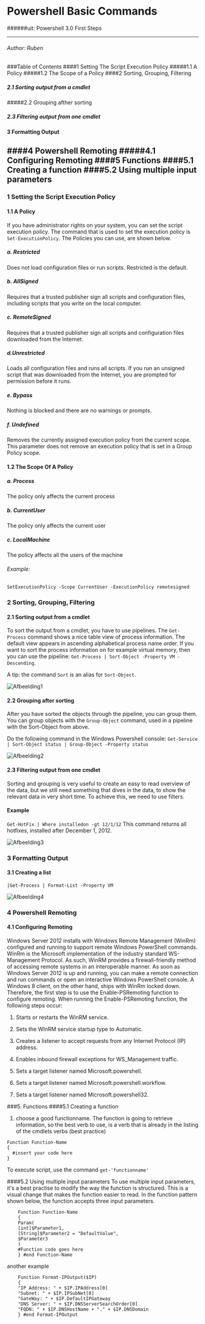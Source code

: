 # Powershell Basic Commands
######uit: Powershell 3.0 First Steps

------------------------------

###### Author: Ruben

###Table of Contents
####1 Setting The Script Execution Policy
#####1.1 A Policy
#####1.2 The Scope of a Policy
####2 Sorting, Grouping, Filtering
##### 2.1 Sorting output from a cmdlet
#####2.2 Grouping afther sorting
##### 2.3 Filtering output from one cmdlet
#### 3 Formatting Output
####4 Powershell Remoting
#####4.1 Configuring Remoting
####5 Functions
####5.1 Creating a function
####5.2 Using multiple input parameters
--------------------------------------------------


### 1 Setting the Script Execution Policy

#### 1.1 A Policy

If you have administrator rights on your system, you can set the script execution policy.
The command that is used to set the execution policy is ```Set-ExecutionPolicy```.
The Policies you can use, are shown below.

##### a. Restricted

Does not load configuration files or run scripts. Restricted is the default.

##### b. AllSigned

Requires that a trusted publisher sign all scripts and configuration files, including scripts that you write on the local computer.

##### c. RemoteSigned

Requires that a trusted publisher sign all scripts and configuration
files downloaded from the Internet.

##### d.Unrestricted

Loads all configuration files and runs all scripts.
If you run an unsigned script that was downloaded from the Internet, you are prompted for permission before
it runs.

##### e. Bypass

Nothing is blocked and there are no warnings or prompts.

##### f. Undefined

Removes the currently assigned execution policy from the current scope.
This parameter does not remove an execution policy that is set in a Group Policy
scope.

#### 1.2 The Scope Of A Policy

##### a. Process

The policy only affects the current process

##### b. CurrentUser

The policy only affects the current user

##### c. LocalMachine

The policy affects all the users of the machine

###### Example:

```SetExecutionPolicy -Scope CurrentUser -ExecutionPolicy remotesigned```

### 2 Sorting, Grouping, Filtering


#### 2.1 Sorting output from a cmdlet



To sort the output from a cmdlet, you have to use pipelines.
The ```Get-Process``` command shows a nice table view of process information.
The default view appears in ascending alphabetical process name order.
If you want to sort the process information on for example virtual memory,
then you can use the pipeline: ```Get-Process | Sort-Object -Property VM -Descending```.

A tip: the command `Sort` is an alias for `Sort-Object`.

![Afbeelding1](/windows/powershell/3.0Ruben/afb/afb1.PNG )

#### 2.2 Grouping after sorting



After you have sorted the objects through the pipeline, you can group them.
You can group objects with the ```Group-Object``` command, used in a pipeline with the Sort-Object from above.

Do the following command in the Windows Powershell console:
```Get-Service | Sort-Object status | Group-Object -Property status```

![Afbeelding2](/windows/powershell/3.0Ruben/afb/afb2.PNG )

#### 2.3 Filtering output from one cmdlet



Sorting and grouping is very useful to create an easy to read overview of the data,
but we still need something that dives in the data, to show the relevant data in very short time.
To achieve this, we need to use filters.

#### Example

```Get-HotFix | Where installedon -gt 12/1/12```
This command returns all hotfixes, installed after December 1, 2012.

![Afbeelding3](/powershell/3.0Ruben/afb/afb3.PNG )

### 3 Formatting Output



#### 3.1 Creating a list

```|Get-Process | Format-List -Property VM```

![Afbeelding4](/windows/powershell/3.0Ruben/afb/afb4.PNG )

### 4 Powershell Remoting



#### 4.1 Configuring Remoting



Windows Server 2012 installs with Windows Remote Management (WinRm) configured and
running to support remote Windows PowerShell commands. WinRm is the Microsoft implementation
of the industry standard WS-Management Protocol. As such, WinRM provides a
firewall-friendly method of accessing remote systems in an interoperable manner.
As soon as Windows Server 2012 is up and
running, you can make a remote connection and run commands or open an interactive Windows
PowerShell console. A Windows 8 client, on the other hand, ships with WinRm locked
down. Therefore, the first step is to use the Enable-PSRemoting function to configure remoting.
When running the Enable-PSRemoting function, the following steps occur:


1. Starts or restarts the WinRM service.

2. Sets the WInRM service startup type to Automatic.

3. Creates a listener to accept requests from any Internet Protocol (IP) address.

4. Enables inbound firewall exceptions for WS_Management traffic.

5. Sets a target listener named Microsoft.powershell.

6. Sets a target listener named Microsoft.powershell.workflow.

7. Sets a target listener named Microsoft.powershell32.

###5. Functions
####5.1 Creating a function
1) choose a good functionname.
   The function is going to retrieve information, so the best verb to use, 
is a verb that is already in the listing of the cmdlets verbs (best practice)
```
Function Function-Name
{
  #insert your code here
}
```
To execute script, use the command ```get-'functionname'```


####5.2 Using multiple input parameters
To use multiple input parameters, it's a best practise to modify the way the 
function is structured. This is a visual change that makes the function easier to read.
In the function pattern shown below, the function accepts three input parameters.

```
	Function Function-Name
	{
	Param(
	[int]$Parameter1,
	[String]$Parameter2 = "DefaultValue",
	$Parameter3
	)
	#Function code goes here
	} #end Function-Name
```

another example
```
	Function Format-IPOutput($IP)
	{
	"IP Address: " + $IP.IPAddress[0]
	"Subnet: " + $IP.IPSubNet[0]
	"GateWay: " + $IP.DefaultIPGateway
	"DNS Server: " + $IP.DNSServerSearchOrder[0]
	"FQDN: " + $IP.DNSHostName + "." + $IP.DNSDomain
	} #end Format-IPOutput
```
